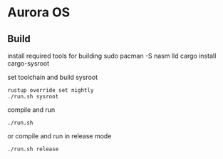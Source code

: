 # Aurora OS

## Build

install required tools for building
	sudo pacman -S nasm lld
	cargo install cargo-sysroot

set toolchain and build sysroot

	rustup override set nightly
	./run.sh sysroot

compile and run

	./run.sh

or compile and run in release mode

	./run.sh release
